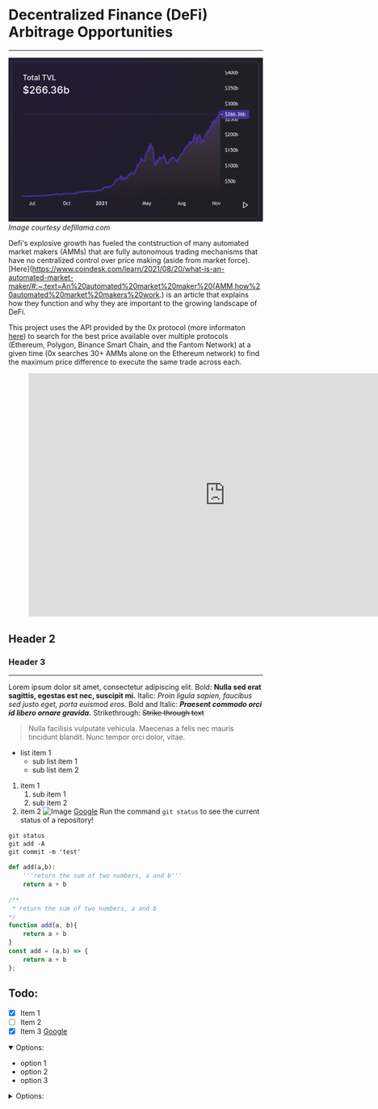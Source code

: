 # Decentralized Finance (DeFi) Arbitrage Opportunities
---
![DeFi TVL](/screenshots/DEFI_TVL.png)*Image courtesy defillama.com*

Defi's explosive growth has fueled the contstruction of many automated market makers (AMMs) that are fully autonomous trading mechanisms that have no centralized control over price making (aside from market force). [Here](https://www.coindesk.com/learn/2021/08/20/what-is-an-automated-market-maker/#:~:text=An%20automated%20market%20maker%20(AMM,how%20automated%20market%20makers%20work.) is an article that explains how they function and why they are important to the growing landscape of DeFi. 

This project uses the API provided by the 0x protocol (more informaton [here](https://0x.org/docs/api)) to search for the best price available over multiple protocols (Ethereum, Polygon, Binance Smart Chain, and the Fantom Network) at a given time (0x searches 30+ AMMs alone on the Ethereum network) to find the maximum price difference to execute the same trade across each.

<figure class="video_container">
<iframe width="778" height="481" seamless frameborder="0" scrolling="no" src="https://docs.google.com/spreadsheets/d/e/2PACX-1vTGt3qx3k9ijGYP0Brifwba0HU9ebmoGw5PH1oT-8OGWnZS_bJBIj0XxNmLTBWpf16BCtjA630Lt_KD/pubchart?oid=2071298494&amp;format=interactive"></iframe>
</figure>








## Header 2
### Header 3
---
Lorem ipsum dolor sit amet, consectetur adipiscing elit. 
Bold: **Nulla sed erat sagittis, egestas est nec, suscipit mi.** 
Italic: *Proin ligula sapien, faucibus sed justo eget, porta euismod eros.* 
Bold and Italic: ***Praesent commodo orci id libero ornare gravida.***
Strikethrough: ~~Strike through text~~
> Nulla facilisis vulputate vehicula. Maecenas a felis nec mauris tincidunt blandit. Nunc tempor orci dolor, vitae. 
- list item 1
  - sub list item 1
  - sub list item 2
1. item 1
   1. sub item 1
   2. sub item 2
2. item 2
![Image](/screenshots/set_upstream_message.png)
[Google](www.google.com)
Run the command `git status` to see the current status of a repository!
```
git status
git add -A
git commit -m 'test'
```
```python
def add(a,b):
    '''return the sum of two numbers, a and b'''
    return a + b
```
```javascript
/**
 * return the sum of two numbers, a and b
*/
function add(a, b){
    return a + b
}
const add = (a,b) => {
    return a + b
};
```
## Todo:
- [x] Item 1
- [ ] Item 2
- [x] Item 3
<a href="google.com">Google</a>
<details open>
    <summary>Options:</summary>
    <ul>
        <li>option 1</li>
        <li>option 2</li>
        <li>option 3</li>
    </ul>
</details>
<details>
    <summary>Options:</summary>
    <ul>
        <li>option 1</li>
        <li>option 2</li>
        <li>option 3</li>
    </ul>
</details>